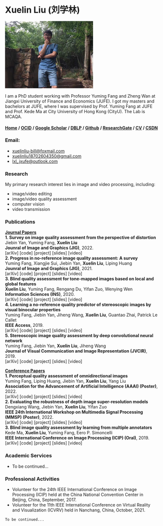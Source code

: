 # Xuelin Liu (刘学林)
![Image](/person.jpg)

I am a PhD student working with Professor Yuming Fang and Zheng Wan at Jiangxi University of Finance and Economics (JUFE). I got my masters and bachelors at JUFE, where I was supervised by Prof. Yuming Fang at JUFE and Prof. Kede Ma at City University of Hong Kong (CityU). The Lab is MCAQA.

#### [Home](https://lxlhxl123.github.io/xuelin.github.com/) / [OCID](https://orcid.org/my-orcid?orcid=0000-0001-5380-8343) / [Google Scholar](https://scholar.google.com/citations?user=fJNsU58AAAAJ&hl=zh-CNd) / [DBLP](https://dblp.uni-trier.de/pid/210/8987.html) / [Github](https://github.com/LXLHXL123) / [ResearchGate](https://www.researchgate.net/profile/Xuelin-Liu-2) / [CV](https://github.com/LXLHXL123/xuelin.github.com/edit/gh-pages/index.md) / [CSDN](https://blog.csdn.net/lxlhexl)

### Email:
- xuelinliu-bill@foxmail.com
- xuelinliu18702604350@gmail.com
- lxl_jxufe@outlook.com

### Research
My primary research interest lies in image and video processing, including: 
- image/video editing
- image/video quality assessment
- computer vision
- video transmission

### Publications
**<u>Journal Papers</u>** <br>
**1. Survey on image quality assessment from the perspective of distortion** <br>
Jiebin Yan, Yuming Fang, **Xuelin Liu** <br>
**Jounral of Image and Graphics (JIG)**, 2022. <br>
[arXiv] [code] [project] [slides] [video] <br>
**2. Progress in no-reference image quality assessment: A survey** <br>
Yuming Fang, Xiangjie Sui, Jiebin Yan, **Xuelin Liu**, Liping Huang <br>
**Jounral of Image and Graphics (JIG)**, 2021. <br>
[arXiv] [code] [project] [slides] [video] <br>
**3. Blind quality assessment for tone-mapped images based on local and global features** <br>
**Xuelin Liu**, Yuming Fang, Rengang Du, Yifan Zuo, Wenying Wen <br>
**Information Sciences (INS)**, 2020. <br>
[arXiv] [code] [project] [slides] [video] <br>
**4. Learning a no-reference quality predictor of stereoscopic images by visual binocular properties** <br>
Yuming Fang, Jiebin Yan, Jiheng Wang, **Xuelin Liu**, Guantao Zhai, Patrick Le Callet <br>
**IEEE Access**, 2019. <br>
[arXiv] [code] [project] [slides] [video] <br>
**5. Stereoscopic image quality assessment by deep convolutional neural network** <br>
Yuming Fang, Jiebin Yan, **Xuelin Liu**, Jiheng Wang <br>
**Journal of Visual Communication and Image Representation (JVCIR)**, 2019. <br>
[arXiv] [code] [project] [slides] [video]

**<u>Conference Papers</u>** <br>
**1. Perceptual quality assessment of omnidirectional images** <br>
Yuming Fang, Liping Huang, Jiebin Yan, **Xuelin Liu**, Yang Liu <br>
**Association for the Advancement of Artificial Intelligence (AAAI) (Poster)**, 2022. <br>
[arXiv] [code] [project] [slides] [video] <br>
**2. Evaluating the robustness of depth image super-resolution models** <br>
Dengxiang Wang, Jiebin Yan, **Xuelin Liu**, Yifan Zuo <br>
**IEEE 24th International Workshop on Multimedia Signal Processing (MMSP) (Poster)**, 2022. <br>
[arXiv] [code] [project] [slides] [video] <br>
**3. Blind image quality assessment by learning from multiple annotators** <br>
Kede Ma, **Xuelin Liu**, Yuming Fang, Eero P. Simoncelli <br>
**IEEE International Conference on Image Processing (ICIP) (Oral)**, 2019. <br>
[arXiv] [code] [project] [slides] [video]

### Academic Services
- To be continued...

### Professional Activities
- Volunteer for the 24th IEEE International Conference on Image Processing (ICIP) held at the China National Convention Center in Beijing, China, September, 2017.
- Volunteer for the 11th IEEE International Conference on Virtual Reality and Visualization (ICVRV) held in Nanchang, China, October, 2021.

```markdown
To be continued...
```
